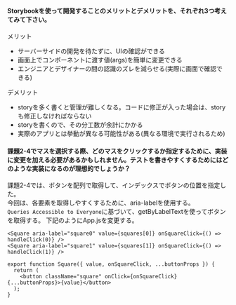 #### Storybookを使って開発することのメリットとデメリットを、それぞれ3つ考えてみて下さい。
メリット
- サーバーサイドの開発を待たずに、UIの確認ができる
- 画面上でコンポーネントに渡す値(args)を簡単に変更できる
- エンジニアとデザイナーの間の認識のズレを減らせる(実際に画面で確認できる)

デメリット
- storyを多く書くと管理が難しくなる。コードに修正が入った場合は、storyも修正しなければならない
- storyを書くので、その分工数が余計にかかる
- 実際のアプリとは挙動が異なる可能性がある(異なる環境で実行されるため)

#### 課題2-4でマスを選択する際、どのマスをクリックするか指定するために、実装に変更を加える必要があるかもしれません。テストを書きやすくするためにはどのような実装になるのが理想的でしょうか？
課題2-4では、ボタンを配列で取得して、インデックスでボタンの位置を指定した。  
今回は、各要素を取得しやすくするために、aria-labelを使用する。  
`Queries Accessible to Everyone`に基づいて、getByLabelTextを使ってボタンを取得する。
下記のようにApp.jsを変更する。
```
<Square aria-label="square0" value={squares[0]} onSquareClick={() => handleClick(0)} />
<Square aria-label="square1" value={squares[1]} onSquareClick={() => handleClick(1)} />
```
```
export function Square({ value, onSquareClick, ...buttonProps }) {
  return (
    <button className="square" onClick={onSquareClick} {...buttonProps}>{value}</button>
  );
}
```